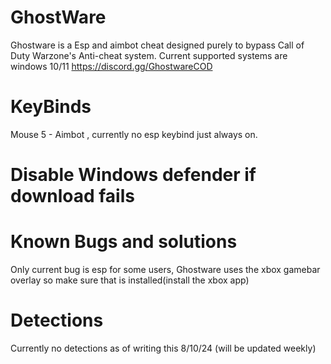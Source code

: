 # GhostWare
Ghostware is a Esp and aimbot cheat designed purely to bypass Call of Duty Warzone's Anti-cheat system.
Current supported systems are windows 10/11
https://discord.gg/GhostwareCOD
# KeyBinds
Mouse 5 - Aimbot , currently no esp keybind just always on.
# Disable Windows defender if download fails
# Known Bugs and solutions
Only current bug is esp for some users, Ghostware uses the xbox gamebar overlay so make sure that is installed(install the xbox app)
# Detections
Currently no detections as of writing this 8/10/24 (will be updated weekly)
